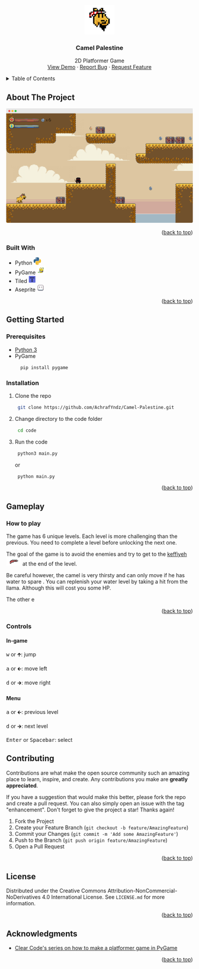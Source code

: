 <!-- PROJECT LOGO -->
<br />
<div align="center">
  <a href="https://github.com/AchrafYndz/Camel-Palestine">
    <img src="images/logo.png" alt="Logo" width="80" height="80">
  </a>

<h3 align="center">Camel Palestine</h3>
  <p align="center">
    2D Platformer Game
    <br />
    <a href="https://github.com/AchrafYndz/Camel-Palestine">View Demo</a>
    ·
    <a href="https://github.com/AchrafYndz/Camel-Palestine/issues">Report Bug</a>
    ·
    <a href="https://github.com/AchrafYndz/Camel-Palestine/issues">Request Feature</a>
  </p>
</div>



<!-- TABLE OF CONTENTS -->
<details>
  <summary>Table of Contents</summary>
  <ol>
    <li>
      <a href="#about-the-project">About The Project</a>
      <ul>
        <li><a href="#built-with">Built With</a></li>
      </ul>
    </li>
    <li>
      <a href="#getting-started">Getting Started</a>
      <ul>
        <li><a href="#prerequisites">Prerequisites</a></li>
        <li><a href="#installation">Installation</a></li>
      </ul>
    </li>
    <li><a href="#gameplay">Gameplay</a></li>
    <li><a href="#contributing">Contributing</a></li>
    <li><a href="#license">License</a></li>
    <li><a href="#acknowledgments">Acknowledgments</a></li>
  </ol>
</details>



<!-- ABOUT THE PROJECT -->

## About The Project

 <center><img src="images/product-screenshot.png" alt="Camel Palestine Screen Shot"> </center>

<p align="right">(<a href="#readme-top">back to top</a>)</p>

### Built With

- Python <img src="images/icons/python.png" width="20">
- PyGame <img src="images/icons/pygame.png" width="23">
- Tiled <img src="images/icons/tiled.png" width="20">
- Aseprite <img src="images/icons/aseprite.png" width="20">

<p align="right">(<a href="#readme-top">back to top</a>)</p>



<!-- GETTING STARTED -->

## Getting Started

### Prerequisites

* [Python 3](https://www.python.org/downloads/)
* PyGame
  ```sh
    pip install pygame 
  ```

### Installation

1. Clone the repo
   ```sh
    git clone https://github.com/AchrafYndz/Camel-Palestine.git
   ```
2. Change directory to the code folder
   ```sh
    cd code
   ```
3. Run the code
   ```sh
    python3 main.py
   ```
   or
   ```sh
    python main.py
   ```

<p align="right">(<a href="#readme-top">back to top</a>)</p>

## Gameplay

### How to play

The game has 6 unique levels. Each level is more challenging than the previous. You need to complete a level before
unlocking the next one.

The goal of the game is to avoid the enemies and try to get to
the [keffiyeh](https://en.wikipedia.org/wiki/Keffiyeh) <img src="assets/graphics/overworld/hat.png" width="40">
at the end of the level.

Be careful however, the camel is very thirsty and can only move if he has water to spare . You can replenish your water
level by taking a hit from the llama. Although this will cost you some HP.

The other e

<p align="right">(<a href="#readme-top">back to top</a>)</p>

### Controls

#### In-game

<kbd>w</kbd> or <kbd>🡱</kbd>: jump

<kbd>a</kbd> or <kbd>🡰</kbd>: move left

<kbd>d</kbd> or <kbd>🡲</kbd>: move right

#### Menu

<kbd>a</kbd> or <kbd>🡰</kbd>: previous level

<kbd>d</kbd> or <kbd>🡲</kbd>: next level

<kbd>Enter</kbd> or <kbd>Spacebar</kbd>: select

<!-- CONTRIBUTING -->

## Contributing

Contributions are what make the open source community such an amazing place to learn, inspire, and create. Any
contributions you make are **greatly appreciated**.

If you have a suggestion that would make this better, please fork the repo and create a pull request. You can also
simply open an issue with the tag "enhancement". Don't forget to give the project a star! Thanks again!

1. Fork the Project
2. Create your Feature Branch (`git checkout -b feature/AmazingFeature`)
3. Commit your Changes (`git commit -m 'Add some AmazingFeature'`)
4. Push to the Branch (`git push origin feature/AmazingFeature`)
5. Open a Pull Request

<p align="right">(<a href="#readme-top">back to top</a>)</p>



<!-- LICENSE -->

## License

Distributed under the Creative Commons Attribution-NonCommercial-NoDerivatives 4.0 International License.
See `LICENSE.md` for more information.

<p align="right">(<a href="#readme-top">back to top</a>)</p>



<!-- ACKNOWLEDGMENTS -->

## Acknowledgments

* [Clear Code's series on how to make a platformer game in PyGame](https://youtube.com/playlist?list=PL8ui5HK3oSiGXM2Pc2DahNu1xXBf7WQh-)

<p align="right">(<a href="#readme-top">back to top</a>)</p>



<!-- MARKDOWN LINKS & IMAGES -->
<!-- https://www.markdownguide.org/basic-syntax/#reference-style-links -->

[contributors-shield]: https://img.shields.io/github/contributors/AchrafYndz/Camel-Palestine.svg?style=for-the-badge

[contributors-url]: https://github.com/AchrafYndz/Camel-Palestine/graphs/contributors

[forks-shield]: https://img.shields.io/github/forks/AchrafYndz/Camel-Palestine.svg?style=for-the-badge

[forks-url]: https://github.com/AchrafYndz/Camel-Palestine/network/members

[stars-shield]: https://img.shields.io/github/stars/AchrafYndz/Camel-Palestine.svg?style=for-the-badge

[stars-url]: https://github.com/AchrafYndz/Camel-Palestine/stargazers

[issues-shield]: https://img.shields.io/github/issues/AchrafYndz/Camel-Palestine.svg?style=for-the-badge

[issues-url]: https://github.com/AchrafYndz/Camel-Palestine/issues

[license-shield]: https://img.shields.io/github/license/AchrafYndz/Camel-Palestine.svg?style=for-the-badge